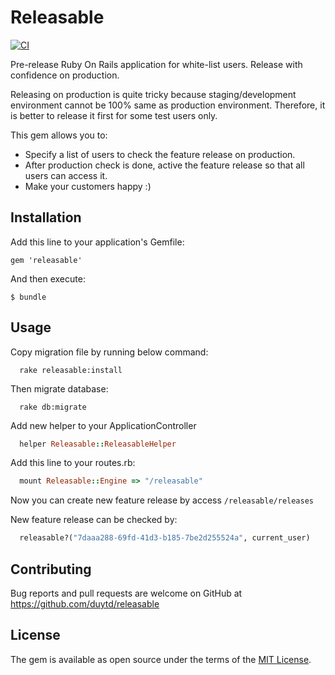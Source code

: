 # Releasable

[![CI](https://travis-ci.org/duytd/releasable.svg?branch=master)](https://travis-ci.org/duytd/releasable)

Pre-release Ruby On Rails application for white-list users. Release with confidence on production.

Releasing on production is quite tricky because staging/development environment cannot be 100% same as production environment. Therefore, it is better to release it first for some test users only.

This gem allows you to:
- Specify a list of users to check the feature release on production.
- After production check is done, active the feature release so that all users can access it.
- Make your customers happy :)

## Installation

Add this line to your application's Gemfile:

```
gem 'releasable'
```

And then execute:

    $ bundle

## Usage

Copy migration file by running below command:

```
  rake releasable:install
```

Then migrate database:

```
  rake db:migrate
```

Add new helper to your ApplicationController

```ruby
  helper Releasable::ReleasableHelper
```

Add this line to your routes.rb:

```ruby
  mount Releasable::Engine => "/releasable"
```

Now you can create new feature release by access `/releasable/releases`

New feature release can be checked by:

```ruby
  releasable?("7daaa288-69fd-41d3-b185-7be2d255524a", current_user)
```

## Contributing

Bug reports and pull requests are welcome on GitHub at https://github.com/duytd/releasable


## License

The gem is available as open source under the terms of the [MIT License](http://opensource.org/licenses/MIT).

